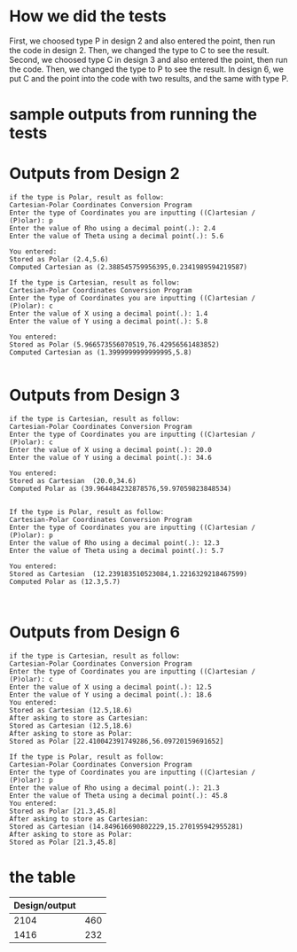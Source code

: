# How we did the tests
First, we choosed type P in design 2 and also entered the point, then run the code in design 2. Then, we changed the type to C 
to see the result. Second, we choosed type C in design 3 and also entered the point, then run the code. Then, we changed the 
type to P to see the result. In design 6, we put C and the point into the code with two results, and the same with type P.
# sample outputs from running the tests
  # Outputs from Design 2

```
if the type is Polar, result as follow:
Cartesian-Polar Coordinates Conversion Program
Enter the type of Coordinates you are inputting ((C)artesian / (P)olar): p
Enter the value of Rho using a decimal point(.): 2.4
Enter the value of Theta using a decimal point(.): 5.6

You entered:
Stored as Polar (2.4,5.6)
Computed Cartesian as (2.388545759956395,0.2341989594219587)

If the type is Cartesian, result as follow:
Cartesian-Polar Coordinates Conversion Program
Enter the type of Coordinates you are inputting ((C)artesian / (P)olar): c
Enter the value of X using a decimal point(.): 1.4
Enter the value of Y using a decimal point(.): 5.8

You entered:
Stored as Polar (5.966573556070519,76.42956561483852)
Computed Cartesian as (1.3999999999999995,5.8)


```

# Outputs from Design 3

```
if the type is Cartesian, result as follow:
Cartesian-Polar Coordinates Conversion Program
Enter the type of Coordinates you are inputting ((C)artesian / (P)olar): c
Enter the value of X using a decimal point(.): 20.0
Enter the value of Y using a decimal point(.): 34.6

You entered:
Stored as Cartesian  (20.0,34.6)
Computed Polar as (39.964484232878576,59.97059823848534)


If the type is Polar, result as follow:
Cartesian-Polar Coordinates Conversion Program
Enter the type of Coordinates you are inputting ((C)artesian / (P)olar): p
Enter the value of Rho using a decimal point(.): 12.3
Enter the value of Theta using a decimal point(.): 5.7

You entered:
Stored as Cartesian  (12.239183510523084,1.2216329218467599)
Computed Polar as (12.3,5.7)



```

# Outputs from Design 6

```
if the type is Cartesian, result as follow:
Cartesian-Polar Coordinates Conversion Program
Enter the type of Coordinates you are inputting ((C)artesian / (P)olar): c
Enter the value of X using a decimal point(.): 12.5
Enter the value of Y using a decimal point(.): 18.6
You entered:
Stored as Cartesian (12.5,18.6)
After asking to store as Cartesian:
Stored as Cartesian (12.5,18.6)
After asking to store as Polar:
Stored as Polar [22.410042391749286,56.09720159691652]

If the type is Polar, result as follow:
Cartesian-Polar Coordinates Conversion Program
Enter the type of Coordinates you are inputting ((C)artesian / (P)olar): p
Enter the value of Rho using a decimal point(.): 21.3
Enter the value of Theta using a decimal point(.): 45.8
You entered:
Stored as Polar [21.3,45.8]
After asking to store as Cartesian:
Stored as Cartesian (14.849616690802229,15.270195942955281)
After asking to store as Polar:
Stored as Polar [21.3,45.8]
```
# the table 
| Design/output |  |
| ------------ | ---------------- |
| 2104         | 460              |
| 1416         | 232              |
